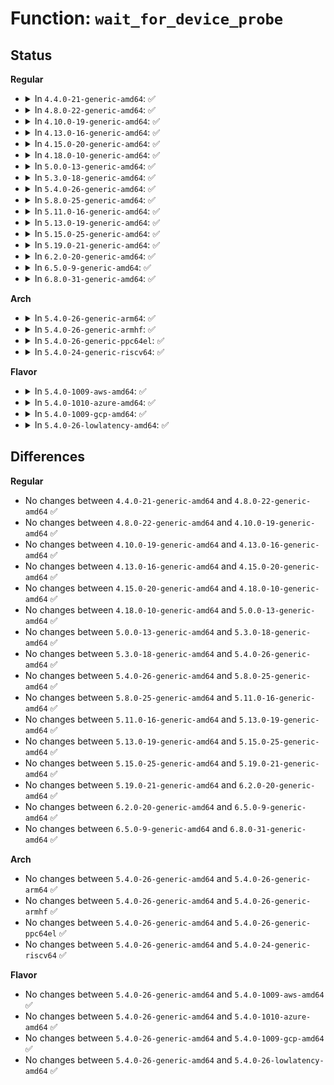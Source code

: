 # Function: <code>wait_for_device_probe</code>

## Status
<b>Regular</b>
<ul>
<li>
<details>
<summary>In <code>4.4.0-21-generic-amd64</code>: ✅</summary>

```c
void wait_for_device_probe()
```

```json
{
  "name": "wait_for_device_probe",
  "collision_type": "Unique Global",
  "inline_type": "No",
  "funcs": [
    {
      "addr": 18446744071584396080,
      "name": "wait_for_device_probe",
      "external": true,
      "loc": "drivers/base/dd.c:394",
      "file": "drivers/base/dd.c",
      "inline": "seen, unknown",
      "caller_inline": [],
      "caller_func": [
        "init/do_mounts.c:prepare_namespace",
        "init/do_mounts_md.c:md_run_setup",
        "kernel/power/user.c:snapshot_open"
      ]
    }
  ],
  "symbols": [
    {
      "addr": 18446744071584396080,
      "name": "wait_for_device_probe",
      "section": ".text",
      "bind": "STB_GLOBAL",
      "size": 147
    }
  ]
}
```
</details>
</li>
<li>
<details>
<summary>In <code>4.8.0-22-generic-amd64</code>: ✅</summary>

```c
void wait_for_device_probe()
```

```json
{
  "name": "wait_for_device_probe",
  "collision_type": "Unique Global",
  "inline_type": "No",
  "funcs": [
    {
      "addr": 18446744071584731120,
      "name": "wait_for_device_probe",
      "external": true,
      "loc": "drivers/base/dd.c:460",
      "file": "drivers/base/dd.c",
      "inline": "seen, unknown",
      "caller_inline": [],
      "caller_func": [
        "init/do_mounts.c:prepare_namespace",
        "init/do_mounts_md.c:md_run_setup",
        "kernel/power/hibernate.c:software_resume",
        "kernel/power/user.c:snapshot_open",
        "drivers/base/dd.c:device_block_probing",
        "drivers/base/power/main.c:dpm_prepare"
      ]
    }
  ],
  "symbols": [
    {
      "addr": 18446744071584731120,
      "name": "wait_for_device_probe",
      "section": ".text",
      "bind": "STB_GLOBAL",
      "size": 195
    }
  ]
}
```
</details>
</li>
<li>
<details>
<summary>In <code>4.10.0-19-generic-amd64</code>: ✅</summary>

```c
void wait_for_device_probe()
```

```json
{
  "name": "wait_for_device_probe",
  "collision_type": "Unique Global",
  "inline_type": "No",
  "funcs": [
    {
      "addr": 18446744071584920912,
      "name": "wait_for_device_probe",
      "external": true,
      "loc": "drivers/base/dd.c:483",
      "file": "drivers/base/dd.c",
      "inline": "seen, unknown",
      "caller_inline": [],
      "caller_func": [
        "init/do_mounts.c:prepare_namespace",
        "init/do_mounts_md.c:md_run_setup",
        "kernel/power/hibernate.c:software_resume",
        "kernel/power/user.c:snapshot_open",
        "drivers/base/core.c:device_links_unbind_consumers",
        "drivers/base/dd.c:device_block_probing",
        "drivers/base/power/main.c:dpm_prepare"
      ]
    }
  ],
  "symbols": [
    {
      "addr": 18446744071584920912,
      "name": "wait_for_device_probe",
      "section": ".text",
      "bind": "STB_GLOBAL",
      "size": 167
    }
  ]
}
```
</details>
</li>
<li>
<details>
<summary>In <code>4.13.0-16-generic-amd64</code>: ✅</summary>

```c
void wait_for_device_probe()
```

```json
{
  "name": "wait_for_device_probe",
  "collision_type": "Unique Global",
  "inline_type": "No",
  "funcs": [
    {
      "addr": 18446744071585005856,
      "name": "wait_for_device_probe",
      "external": true,
      "loc": "drivers/base/dd.c:490",
      "file": "drivers/base/dd.c",
      "inline": "seen, unknown",
      "caller_inline": [],
      "caller_func": [
        "init/do_mounts.c:prepare_namespace",
        "init/do_mounts_md.c:md_run_setup",
        "kernel/power/hibernate.c:software_resume",
        "kernel/power/user.c:snapshot_open",
        "drivers/base/core.c:device_links_unbind_consumers",
        "drivers/base/dd.c:device_block_probing",
        "drivers/base/power/main.c:dpm_prepare"
      ]
    }
  ],
  "symbols": [
    {
      "addr": 18446744071585005856,
      "name": "wait_for_device_probe",
      "section": ".text",
      "bind": "STB_GLOBAL",
      "size": 167
    }
  ]
}
```
</details>
</li>
<li>
<details>
<summary>In <code>4.15.0-20-generic-amd64</code>: ✅</summary>

```c
void wait_for_device_probe()
```

```json
{
  "name": "wait_for_device_probe",
  "collision_type": "Unique Global",
  "inline_type": "No",
  "funcs": [
    {
      "addr": 18446744071585427936,
      "name": "wait_for_device_probe",
      "external": true,
      "loc": "drivers/base/dd.c:527",
      "file": "drivers/base/dd.c",
      "inline": "seen, unknown",
      "caller_inline": [],
      "caller_func": [
        "init/do_mounts.c:prepare_namespace",
        "init/do_mounts_md.c:md_run_setup",
        "kernel/power/hibernate.c:software_resume",
        "kernel/power/user.c:snapshot_open",
        "drivers/base/core.c:device_links_unbind_consumers",
        "drivers/base/dd.c:device_block_probing",
        "drivers/base/power/main.c:dpm_prepare"
      ]
    }
  ],
  "symbols": [
    {
      "addr": 18446744071585427936,
      "name": "wait_for_device_probe",
      "section": ".text",
      "bind": "STB_GLOBAL",
      "size": 167
    }
  ]
}
```
</details>
</li>
<li>
<details>
<summary>In <code>4.18.0-10-generic-amd64</code>: ✅</summary>

```c
void wait_for_device_probe()
```

```json
{
  "name": "wait_for_device_probe",
  "collision_type": "Unique Global",
  "inline_type": "No",
  "funcs": [
    {
      "addr": 18446744071585670768,
      "name": "wait_for_device_probe",
      "external": true,
      "loc": "drivers/base/dd.c:541",
      "file": "drivers/base/dd.c",
      "inline": "seen, unknown",
      "caller_inline": [],
      "caller_func": [
        "init/do_mounts.c:prepare_namespace",
        "init/do_mounts_md.c:md_run_setup",
        "kernel/power/hibernate.c:software_resume",
        "kernel/power/user.c:snapshot_open",
        "drivers/base/core.c:device_shutdown",
        "drivers/base/core.c:device_links_unbind_consumers",
        "drivers/base/dd.c:device_block_probing",
        "drivers/base/power/main.c:dpm_prepare"
      ]
    }
  ],
  "symbols": [
    {
      "addr": 18446744071585670768,
      "name": "wait_for_device_probe",
      "section": ".text",
      "bind": "STB_GLOBAL",
      "size": 167
    }
  ]
}
```
</details>
</li>
<li>
<details>
<summary>In <code>5.0.0-13-generic-amd64</code>: ✅</summary>

```c
void wait_for_device_probe()
```

```json
{
  "name": "wait_for_device_probe",
  "collision_type": "Unique Global",
  "inline_type": "No",
  "funcs": [
    {
      "addr": 18446744071585800624,
      "name": "wait_for_device_probe",
      "external": true,
      "loc": "drivers/base/dd.c:625",
      "file": "drivers/base/dd.c",
      "inline": "seen, unknown",
      "caller_inline": [],
      "caller_func": [
        "init/do_mounts.c:prepare_namespace",
        "init/do_mounts_md.c:md_run_setup",
        "kernel/power/hibernate.c:software_resume",
        "kernel/power/user.c:snapshot_open",
        "drivers/base/core.c:device_shutdown",
        "drivers/base/core.c:device_links_unbind_consumers",
        "drivers/base/dd.c:device_block_probing",
        "drivers/base/power/main.c:dpm_prepare"
      ]
    }
  ],
  "symbols": [
    {
      "addr": 18446744071585800624,
      "name": "wait_for_device_probe",
      "section": ".text",
      "bind": "STB_GLOBAL",
      "size": 167
    }
  ]
}
```
</details>
</li>
<li>
<details>
<summary>In <code>5.3.0-18-generic-amd64</code>: ✅</summary>

```c
void wait_for_device_probe()
```

```json
{
  "name": "wait_for_device_probe",
  "collision_type": "Unique Global",
  "inline_type": "No",
  "funcs": [
    {
      "addr": 18446744071586033392,
      "name": "wait_for_device_probe",
      "external": true,
      "loc": "drivers/base/dd.c:667",
      "file": "drivers/base/dd.c",
      "inline": "seen, unknown",
      "caller_inline": [],
      "caller_func": [
        "init/do_mounts.c:prepare_namespace",
        "init/do_mounts_md.c:md_run_setup",
        "kernel/power/hibernate.c:software_resume",
        "kernel/power/user.c:snapshot_open",
        "drivers/base/core.c:device_shutdown",
        "drivers/base/core.c:device_links_unbind_consumers",
        "drivers/base/dd.c:device_block_probing",
        "drivers/base/power/main.c:dpm_prepare",
        "drivers/md/dm-init.c:dm_init_init"
      ]
    }
  ],
  "symbols": [
    {
      "addr": 18446744071586033392,
      "name": "wait_for_device_probe",
      "section": ".text",
      "bind": "STB_GLOBAL",
      "size": 149
    }
  ]
}
```
</details>
</li>
<li>
<details>
<summary>In <code>5.4.0-26-generic-amd64</code>: ✅</summary>

```c
void wait_for_device_probe()
```

```json
{
  "name": "wait_for_device_probe",
  "collision_type": "Unique Global",
  "inline_type": "No",
  "funcs": [
    {
      "addr": 18446744071586180800,
      "name": "wait_for_device_probe",
      "external": true,
      "loc": "drivers/base/dd.c:682",
      "file": "drivers/base/dd.c",
      "inline": "seen, unknown",
      "caller_inline": [],
      "caller_func": [
        "init/do_mounts.c:prepare_namespace",
        "init/do_mounts_md.c:md_run_setup",
        "kernel/power/hibernate.c:software_resume",
        "kernel/power/user.c:snapshot_open",
        "drivers/base/core.c:device_shutdown",
        "drivers/base/core.c:device_links_unbind_consumers",
        "drivers/base/dd.c:device_block_probing",
        "drivers/base/power/main.c:dpm_prepare",
        "drivers/md/dm-init.c:dm_init_init"
      ]
    }
  ],
  "symbols": [
    {
      "addr": 18446744071586180800,
      "name": "wait_for_device_probe",
      "section": ".text",
      "bind": "STB_GLOBAL",
      "size": 149
    }
  ]
}
```
</details>
</li>
<li>
<details>
<summary>In <code>5.8.0-25-generic-amd64</code>: ✅</summary>

```c
void wait_for_device_probe()
```

```json
{
  "name": "wait_for_device_probe",
  "collision_type": "Unique Global",
  "inline_type": "No",
  "funcs": [
    {
      "addr": 18446744071586941648,
      "name": "wait_for_device_probe",
      "external": true,
      "loc": "drivers/base/dd.c:652",
      "file": "drivers/base/dd.c",
      "inline": "seen, unknown",
      "caller_inline": [],
      "caller_func": [
        "init/do_mounts.c:prepare_namespace",
        "init/do_mounts_md.c:md_run_setup",
        "kernel/power/hibernate.c:software_resume",
        "kernel/power/user.c:snapshot_open",
        "drivers/base/core.c:device_shutdown",
        "drivers/base/core.c:device_links_unbind_consumers",
        "drivers/base/dd.c:device_block_probing",
        "drivers/base/power/main.c:dpm_prepare",
        "drivers/md/dm-init.c:dm_init_init"
      ]
    }
  ],
  "symbols": [
    {
      "addr": 18446744071586941648,
      "name": "wait_for_device_probe",
      "section": ".text",
      "bind": "STB_GLOBAL",
      "size": 246
    }
  ]
}
```
</details>
</li>
<li>
<details>
<summary>In <code>5.11.0-16-generic-amd64</code>: ✅</summary>

```c
void wait_for_device_probe()
```

```json
{
  "name": "wait_for_device_probe",
  "collision_type": "Unique Global",
  "inline_type": "No",
  "funcs": [
    {
      "addr": 18446744071587026912,
      "name": "wait_for_device_probe",
      "external": true,
      "loc": "drivers/base/dd.c:698",
      "file": "drivers/base/dd.c",
      "inline": "seen, unknown",
      "caller_inline": [],
      "caller_func": [
        "init/do_mounts.c:prepare_namespace",
        "kernel/power/user.c:snapshot_open",
        "drivers/base/core.c:device_shutdown",
        "drivers/base/core.c:device_links_unbind_consumers",
        "drivers/base/dd.c:device_block_probing",
        "drivers/base/power/main.c:dpm_prepare",
        "drivers/md/md-autodetect.c:md_run_setup",
        "drivers/md/dm-init.c:dm_init_init"
      ]
    }
  ],
  "symbols": [
    {
      "addr": 18446744071587026912,
      "name": "wait_for_device_probe",
      "section": ".text",
      "bind": "STB_GLOBAL",
      "size": 246
    }
  ]
}
```
</details>
</li>
<li>
<details>
<summary>In <code>5.13.0-19-generic-amd64</code>: ✅</summary>

```c
void wait_for_device_probe()
```

```json
{
  "name": "wait_for_device_probe",
  "collision_type": "Unique Global",
  "inline_type": "No",
  "funcs": [
    {
      "addr": 18446744071586910560,
      "name": "wait_for_device_probe",
      "external": true,
      "loc": "drivers/base/dd.c:717",
      "file": "drivers/base/dd.c",
      "inline": "seen, unknown",
      "caller_inline": [],
      "caller_func": [
        "init/do_mounts.c:prepare_namespace",
        "kernel/power/user.c:snapshot_open",
        "drivers/base/core.c:device_shutdown",
        "drivers/base/core.c:device_links_unbind_consumers",
        "drivers/base/dd.c:device_block_probing",
        "drivers/base/power/main.c:dpm_prepare",
        "drivers/md/md-autodetect.c:md_run_setup",
        "drivers/md/dm-init.c:dm_init_init"
      ]
    }
  ],
  "symbols": [
    {
      "addr": 18446744071586910560,
      "name": "wait_for_device_probe",
      "section": ".text",
      "bind": "STB_GLOBAL",
      "size": 246
    }
  ]
}
```
</details>
</li>
<li>
<details>
<summary>In <code>5.15.0-25-generic-amd64</code>: ✅</summary>

```c
void wait_for_device_probe()
```

```json
{
  "name": "wait_for_device_probe",
  "collision_type": "Unique Global",
  "inline_type": "No",
  "funcs": [
    {
      "addr": 18446744071587472288,
      "name": "wait_for_device_probe",
      "external": true,
      "loc": "drivers/base/dd.c:719",
      "file": "drivers/base/dd.c",
      "inline": "seen, unknown",
      "caller_inline": [],
      "caller_func": [
        "init/do_mounts.c:prepare_namespace",
        "kernel/power/user.c:snapshot_open",
        "drivers/base/core.c:device_shutdown",
        "drivers/base/core.c:device_links_unbind_consumers",
        "drivers/base/dd.c:device_block_probing",
        "drivers/base/power/main.c:dpm_prepare",
        "drivers/md/md-autodetect.c:md_run_setup",
        "drivers/md/dm-init.c:dm_init_init"
      ]
    }
  ],
  "symbols": [
    {
      "addr": 18446744071587472288,
      "name": "wait_for_device_probe",
      "section": ".text",
      "bind": "STB_GLOBAL",
      "size": 246
    }
  ]
}
```
</details>
</li>
<li>
<details>
<summary>In <code>5.19.0-21-generic-amd64</code>: ✅</summary>

```c
void wait_for_device_probe()
```

```json
{
  "name": "wait_for_device_probe",
  "collision_type": "Unique Global",
  "inline_type": "No",
  "funcs": [
    {
      "addr": 18446744071588792992,
      "name": "wait_for_device_probe",
      "external": true,
      "loc": "drivers/base/dd.c:732",
      "file": "drivers/base/dd.c",
      "inline": "seen, unknown",
      "caller_inline": [],
      "caller_func": [
        "init/do_mounts.c:prepare_namespace",
        "kernel/power/user.c:snapshot_ioctl",
        "kernel/power/user.c:snapshot_write",
        "drivers/base/core.c:device_shutdown",
        "drivers/base/core.c:device_links_unbind_consumers",
        "drivers/base/dd.c:device_block_probing",
        "drivers/base/power/main.c:dpm_prepare",
        "drivers/md/md-autodetect.c:md_run_setup",
        "drivers/md/dm-init.c:dm_init_init"
      ]
    }
  ],
  "symbols": [
    {
      "addr": 18446744071588792992,
      "name": "wait_for_device_probe",
      "section": ".text",
      "bind": "STB_GLOBAL",
      "size": 204
    }
  ]
}
```
</details>
</li>
<li>
<details>
<summary>In <code>6.2.0-20-generic-amd64</code>: ✅</summary>

```c
void wait_for_device_probe()
```

```json
{
  "name": "wait_for_device_probe",
  "collision_type": "Unique Global",
  "inline_type": "No",
  "funcs": [
    {
      "addr": 18446744071590288528,
      "name": "wait_for_device_probe",
      "external": true,
      "loc": "drivers/base/dd.c:746",
      "file": "drivers/base/dd.c",
      "inline": "seen, unknown",
      "caller_inline": [],
      "caller_func": [
        "init/do_mounts.c:prepare_namespace",
        "kernel/power/user.c:snapshot_ioctl",
        "kernel/power/user.c:snapshot_write",
        "drivers/base/core.c:device_shutdown",
        "drivers/base/core.c:device_links_unbind_consumers",
        "drivers/base/core.c:wait_for_init_devices_probe",
        "drivers/base/core.c:wait_for_init_devices_probe",
        "drivers/base/dd.c:device_block_probing",
        "drivers/base/power/main.c:dpm_prepare",
        "drivers/md/md-autodetect.c:md_run_setup",
        "drivers/md/dm-init.c:dm_init_init"
      ]
    }
  ],
  "symbols": [
    {
      "addr": 18446744071590288528,
      "name": "wait_for_device_probe",
      "section": ".text",
      "bind": "STB_GLOBAL",
      "size": 204
    }
  ]
}
```
</details>
</li>
<li>
<details>
<summary>In <code>6.5.0-9-generic-amd64</code>: ✅</summary>

```c
void wait_for_device_probe()
```

```json
{
  "name": "wait_for_device_probe",
  "collision_type": "Unique Global",
  "inline_type": "No",
  "funcs": [
    {
      "addr": 18446744071590608704,
      "name": "wait_for_device_probe",
      "external": true,
      "loc": "drivers/base/dd.c:768",
      "file": "drivers/base/dd.c",
      "inline": "seen, unknown",
      "caller_inline": [],
      "caller_func": [
        "init/do_mounts.c:prepare_namespace",
        "kernel/power/hibernate.c:find_resume_device",
        "kernel/power/user.c:snapshot_ioctl",
        "kernel/power/user.c:snapshot_write",
        "drivers/base/core.c:device_shutdown",
        "drivers/base/core.c:device_links_unbind_consumers",
        "drivers/base/core.c:wait_for_init_devices_probe",
        "drivers/base/core.c:wait_for_init_devices_probe",
        "drivers/base/dd.c:device_block_probing",
        "drivers/base/power/main.c:dpm_prepare",
        "drivers/md/md-autodetect.c:md_run_setup",
        "drivers/md/dm-init.c:dm_init_init"
      ]
    }
  ],
  "symbols": [
    {
      "addr": 18446744071590608704,
      "name": "wait_for_device_probe",
      "section": ".text",
      "bind": "STB_GLOBAL",
      "size": 204
    }
  ]
}
```
</details>
</li>
<li>
<details>
<summary>In <code>6.8.0-31-generic-amd64</code>: ✅</summary>

```c
void wait_for_device_probe()
```

```json
{
  "name": "wait_for_device_probe",
  "collision_type": "Unique Global",
  "inline_type": "No",
  "funcs": [
    {
      "addr": 18446744071590967776,
      "name": "wait_for_device_probe",
      "external": true,
      "loc": "drivers/base/dd.c:768",
      "file": "drivers/base/dd.c",
      "inline": "seen, unknown",
      "caller_inline": [],
      "caller_func": [
        "init/do_mounts.c:prepare_namespace",
        "kernel/power/hibernate.c:find_resume_device",
        "kernel/power/user.c:snapshot_ioctl",
        "kernel/power/user.c:snapshot_write",
        "drivers/base/core.c:device_shutdown",
        "drivers/base/core.c:device_links_unbind_consumers",
        "drivers/base/core.c:wait_for_init_devices_probe",
        "drivers/base/core.c:wait_for_init_devices_probe",
        "drivers/base/dd.c:device_block_probing",
        "drivers/base/power/main.c:dpm_prepare",
        "drivers/md/md-autodetect.c:md_run_setup",
        "drivers/md/dm-init.c:dm_init_init"
      ]
    }
  ],
  "symbols": [
    {
      "addr": 18446744071590967776,
      "name": "wait_for_device_probe",
      "section": ".text",
      "bind": "STB_GLOBAL",
      "size": 204
    }
  ]
}
```
</details>
</li>
</ul>
<b>Arch</b>
<ul>
<li>
<details>
<summary>In <code>5.4.0-26-generic-arm64</code>: ✅</summary>

```c
void wait_for_device_probe()
```

```json
{
  "name": "wait_for_device_probe",
  "collision_type": "Unique Global",
  "inline_type": "No",
  "funcs": [
    {
      "addr": 18446603336498978496,
      "name": "wait_for_device_probe",
      "external": true,
      "loc": "drivers/base/dd.c:682",
      "file": "drivers/base/dd.c",
      "inline": "seen, unknown",
      "caller_inline": [],
      "caller_func": [
        "init/do_mounts.c:prepare_namespace",
        "init/do_mounts_md.c:md_run_setup",
        "drivers/base/core.c:device_shutdown",
        "drivers/base/core.c:device_links_unbind_consumers",
        "drivers/base/dd.c:device_block_probing",
        "drivers/base/power/main.c:dpm_prepare",
        "drivers/md/dm-init.c:dm_init_init"
      ]
    }
  ],
  "symbols": [
    {
      "addr": 18446603336498978496,
      "name": "wait_for_device_probe",
      "section": ".text",
      "bind": "STB_GLOBAL",
      "size": 184
    }
  ]
}
```
</details>
</li>
<li>
<details>
<summary>In <code>5.4.0-26-generic-armhf</code>: ✅</summary>

```c
void wait_for_device_probe()
```

```json
{
  "name": "wait_for_device_probe",
  "collision_type": "Unique Global",
  "inline_type": "No",
  "funcs": [
    {
      "addr": 3231547120,
      "name": "wait_for_device_probe",
      "external": true,
      "loc": "drivers/base/dd.c:682",
      "file": "drivers/base/dd.c",
      "inline": "seen, unknown",
      "caller_inline": [],
      "caller_func": [
        "init/do_mounts.c:prepare_namespace",
        "init/do_mounts_md.c:md_run_setup",
        "kernel/power/hibernate.c:software_resume",
        "kernel/power/user.c:snapshot_open",
        "drivers/base/core.c:device_shutdown",
        "drivers/base/core.c:device_links_unbind_consumers",
        "drivers/base/dd.c:device_block_probing",
        "drivers/base/power/main.c:dpm_prepare",
        "drivers/md/dm-init.c:dm_init_init"
      ]
    }
  ],
  "symbols": [
    {
      "addr": 3231547120,
      "name": "wait_for_device_probe",
      "section": ".text",
      "bind": "STB_GLOBAL",
      "size": 192
    }
  ]
}
```
</details>
</li>
<li>
<details>
<summary>In <code>5.4.0-26-generic-ppc64el</code>: ✅</summary>

```c
void wait_for_device_probe()
```

```json
{
  "name": "wait_for_device_probe",
  "collision_type": "Unique Global",
  "inline_type": "No",
  "funcs": [
    {
      "addr": 13835058055292128688,
      "name": "wait_for_device_probe",
      "external": true,
      "loc": "drivers/base/dd.c:682",
      "file": "drivers/base/dd.c",
      "inline": "seen, unknown",
      "caller_inline": [],
      "caller_func": [
        "init/do_mounts.c:prepare_namespace",
        "init/do_mounts_md.c:md_run_setup",
        "drivers/base/core.c:device_shutdown",
        "drivers/base/core.c:device_links_unbind_consumers",
        "drivers/base/dd.c:device_block_probing",
        "drivers/base/power/main.c:dpm_prepare",
        "drivers/md/dm-init.c:dm_init_init"
      ]
    }
  ],
  "symbols": [
    {
      "addr": 13835058055292128688,
      "name": "wait_for_device_probe",
      "section": ".text",
      "bind": "STB_GLOBAL",
      "size": 268
    }
  ]
}
```
</details>
</li>
<li>
<details>
<summary>In <code>5.4.0-24-generic-riscv64</code>: ✅</summary>

```c
void wait_for_device_probe()
```

```json
{
  "name": "wait_for_device_probe",
  "collision_type": "Unique Global",
  "inline_type": "No",
  "funcs": [
    {
      "addr": 18446743936276356498,
      "name": "wait_for_device_probe",
      "external": true,
      "loc": "drivers/base/dd.c:682",
      "file": "drivers/base/dd.c",
      "inline": "seen, unknown",
      "caller_inline": [],
      "caller_func": [
        "init/do_mounts.c:prepare_namespace",
        "init/do_mounts_md.c:md_run_setup",
        "drivers/base/core.c:device_shutdown",
        "drivers/base/core.c:device_links_unbind_consumers",
        "drivers/base/dd.c:device_block_probing",
        "drivers/md/dm-init.c:dm_init_init"
      ]
    }
  ],
  "symbols": [
    {
      "addr": 18446743936276356498,
      "name": "wait_for_device_probe",
      "section": ".text",
      "bind": "STB_GLOBAL",
      "size": 178
    }
  ]
}
```
</details>
</li>
</ul>
<b>Flavor</b>
<ul>
<li>
<details>
<summary>In <code>5.4.0-1009-aws-amd64</code>: ✅</summary>

```c
void wait_for_device_probe()
```

```json
{
  "name": "wait_for_device_probe",
  "collision_type": "Unique Global",
  "inline_type": "No",
  "funcs": [
    {
      "addr": 18446744071585941168,
      "name": "wait_for_device_probe",
      "external": true,
      "loc": "drivers/base/dd.c:682",
      "file": "drivers/base/dd.c",
      "inline": "seen, unknown",
      "caller_inline": [],
      "caller_func": [
        "init/do_mounts.c:prepare_namespace",
        "init/do_mounts_md.c:md_run_setup",
        "kernel/power/hibernate.c:software_resume",
        "kernel/power/user.c:snapshot_open",
        "drivers/base/core.c:device_shutdown",
        "drivers/base/core.c:device_links_unbind_consumers",
        "drivers/base/dd.c:device_block_probing",
        "drivers/base/power/main.c:dpm_prepare",
        "drivers/md/dm-init.c:dm_init_init"
      ]
    }
  ],
  "symbols": [
    {
      "addr": 18446744071585941168,
      "name": "wait_for_device_probe",
      "section": ".text",
      "bind": "STB_GLOBAL",
      "size": 149
    }
  ]
}
```
</details>
</li>
<li>
<details>
<summary>In <code>5.4.0-1010-azure-amd64</code>: ✅</summary>

```c
void wait_for_device_probe()
```

```json
{
  "name": "wait_for_device_probe",
  "collision_type": "Unique Global",
  "inline_type": "No",
  "funcs": [
    {
      "addr": 18446744071585790256,
      "name": "wait_for_device_probe",
      "external": true,
      "loc": "drivers/base/dd.c:682",
      "file": "drivers/base/dd.c",
      "inline": "seen, unknown",
      "caller_inline": [],
      "caller_func": [
        "init/do_mounts.c:prepare_namespace",
        "init/do_mounts_md.c:md_run_setup",
        "kernel/power/hibernate.c:software_resume",
        "kernel/power/user.c:snapshot_open",
        "drivers/base/core.c:device_shutdown",
        "drivers/base/core.c:device_links_unbind_consumers",
        "drivers/base/dd.c:device_block_probing",
        "drivers/base/power/main.c:dpm_prepare",
        "drivers/md/dm-init.c:dm_init_init"
      ]
    }
  ],
  "symbols": [
    {
      "addr": 18446744071585790256,
      "name": "wait_for_device_probe",
      "section": ".text",
      "bind": "STB_GLOBAL",
      "size": 149
    }
  ]
}
```
</details>
</li>
<li>
<details>
<summary>In <code>5.4.0-1009-gcp-amd64</code>: ✅</summary>

```c
void wait_for_device_probe()
```

```json
{
  "name": "wait_for_device_probe",
  "collision_type": "Unique Global",
  "inline_type": "No",
  "funcs": [
    {
      "addr": 18446744071586130816,
      "name": "wait_for_device_probe",
      "external": true,
      "loc": "drivers/base/dd.c:682",
      "file": "drivers/base/dd.c",
      "inline": "seen, unknown",
      "caller_inline": [],
      "caller_func": [
        "init/do_mounts.c:prepare_namespace",
        "init/do_mounts_md.c:md_run_setup",
        "kernel/power/hibernate.c:software_resume",
        "kernel/power/user.c:snapshot_open",
        "drivers/base/core.c:device_shutdown",
        "drivers/base/core.c:device_links_unbind_consumers",
        "drivers/base/dd.c:device_block_probing",
        "drivers/base/power/main.c:dpm_prepare"
      ]
    }
  ],
  "symbols": [
    {
      "addr": 18446744071586130816,
      "name": "wait_for_device_probe",
      "section": ".text",
      "bind": "STB_GLOBAL",
      "size": 149
    }
  ]
}
```
</details>
</li>
<li>
<details>
<summary>In <code>5.4.0-26-lowlatency-amd64</code>: ✅</summary>

```c
void wait_for_device_probe()
```

```json
{
  "name": "wait_for_device_probe",
  "collision_type": "Unique Global",
  "inline_type": "No",
  "funcs": [
    {
      "addr": 18446744071586239424,
      "name": "wait_for_device_probe",
      "external": true,
      "loc": "drivers/base/dd.c:682",
      "file": "drivers/base/dd.c",
      "inline": "seen, unknown",
      "caller_inline": [],
      "caller_func": [
        "init/do_mounts.c:prepare_namespace",
        "init/do_mounts_md.c:md_run_setup",
        "kernel/power/hibernate.c:software_resume",
        "kernel/power/user.c:snapshot_open",
        "drivers/base/core.c:device_shutdown",
        "drivers/base/core.c:device_links_unbind_consumers",
        "drivers/base/dd.c:device_block_probing",
        "drivers/base/power/main.c:dpm_prepare",
        "drivers/md/dm-init.c:dm_init_init"
      ]
    }
  ],
  "symbols": [
    {
      "addr": 18446744071586239424,
      "name": "wait_for_device_probe",
      "section": ".text",
      "bind": "STB_GLOBAL",
      "size": 144
    }
  ]
}
```
</details>
</li>
</ul>

## Differences
<b>Regular</b>
<ul>
<li>
No changes between <code>4.4.0-21-generic-amd64</code> and <code>4.8.0-22-generic-amd64</code> ✅
</li>
<li>
No changes between <code>4.8.0-22-generic-amd64</code> and <code>4.10.0-19-generic-amd64</code> ✅
</li>
<li>
No changes between <code>4.10.0-19-generic-amd64</code> and <code>4.13.0-16-generic-amd64</code> ✅
</li>
<li>
No changes between <code>4.13.0-16-generic-amd64</code> and <code>4.15.0-20-generic-amd64</code> ✅
</li>
<li>
No changes between <code>4.15.0-20-generic-amd64</code> and <code>4.18.0-10-generic-amd64</code> ✅
</li>
<li>
No changes between <code>4.18.0-10-generic-amd64</code> and <code>5.0.0-13-generic-amd64</code> ✅
</li>
<li>
No changes between <code>5.0.0-13-generic-amd64</code> and <code>5.3.0-18-generic-amd64</code> ✅
</li>
<li>
No changes between <code>5.3.0-18-generic-amd64</code> and <code>5.4.0-26-generic-amd64</code> ✅
</li>
<li>
No changes between <code>5.4.0-26-generic-amd64</code> and <code>5.8.0-25-generic-amd64</code> ✅
</li>
<li>
No changes between <code>5.8.0-25-generic-amd64</code> and <code>5.11.0-16-generic-amd64</code> ✅
</li>
<li>
No changes between <code>5.11.0-16-generic-amd64</code> and <code>5.13.0-19-generic-amd64</code> ✅
</li>
<li>
No changes between <code>5.13.0-19-generic-amd64</code> and <code>5.15.0-25-generic-amd64</code> ✅
</li>
<li>
No changes between <code>5.15.0-25-generic-amd64</code> and <code>5.19.0-21-generic-amd64</code> ✅
</li>
<li>
No changes between <code>5.19.0-21-generic-amd64</code> and <code>6.2.0-20-generic-amd64</code> ✅
</li>
<li>
No changes between <code>6.2.0-20-generic-amd64</code> and <code>6.5.0-9-generic-amd64</code> ✅
</li>
<li>
No changes between <code>6.5.0-9-generic-amd64</code> and <code>6.8.0-31-generic-amd64</code> ✅
</li>
</ul>
<b>Arch</b>
<ul>
<li>
No changes between <code>5.4.0-26-generic-amd64</code> and <code>5.4.0-26-generic-arm64</code> ✅
</li>
<li>
No changes between <code>5.4.0-26-generic-amd64</code> and <code>5.4.0-26-generic-armhf</code> ✅
</li>
<li>
No changes between <code>5.4.0-26-generic-amd64</code> and <code>5.4.0-26-generic-ppc64el</code> ✅
</li>
<li>
No changes between <code>5.4.0-26-generic-amd64</code> and <code>5.4.0-24-generic-riscv64</code> ✅
</li>
</ul>
<b>Flavor</b>
<ul>
<li>
No changes between <code>5.4.0-26-generic-amd64</code> and <code>5.4.0-1009-aws-amd64</code> ✅
</li>
<li>
No changes between <code>5.4.0-26-generic-amd64</code> and <code>5.4.0-1010-azure-amd64</code> ✅
</li>
<li>
No changes between <code>5.4.0-26-generic-amd64</code> and <code>5.4.0-1009-gcp-amd64</code> ✅
</li>
<li>
No changes between <code>5.4.0-26-generic-amd64</code> and <code>5.4.0-26-lowlatency-amd64</code> ✅
</li>
</ul>
